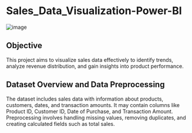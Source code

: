 # Sales_Data_Visualization-Power-BI
![image](https://github.com/jatin8570/Sales_Data_Visualization-Power-BI/assets/137681276/546ade03-f996-4944-aaef-9601d487e007)
## Objective
This project aims to visualize sales data effectively to identify trends, analyze revenue distribution, and gain insights into 
product performance.

## Dataset Overview and Data Preprocessing
The dataset includes sales data with information about products, customers, dates, and transaction amounts. It may contain columns like Product ID, Customer ID, Date of Purchase, and Transaction Amount. Preprocessing involves handling missing values, removing duplicates, and creating calculated fields such as total sales.
